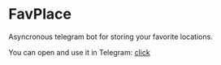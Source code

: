 # FavPlace
Asyncronous telegram bot for storing your favorite locations.

You can open and use it in Telegram: [click](https://t.me/track_places_bot)
